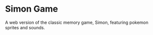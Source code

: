 # Simon Game
A web version of the classic memory game, Simon, featuring pokemon sprites and sounds.
